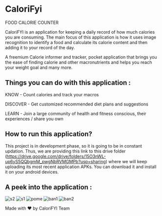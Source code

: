 # CaloriFyi
FOOD CALORIE COUNTER

CaloriFYI is an application for keeping a daily record of how much calories you are consuming. The main focus of this application is how it uses image recognition to identify a food and calculate its calorie content and then adding it to your record of the day.

A freemium Calorie informer and
tracker, pocket application that
brings you the ease of finding
calorie and other macronutrients
and helps you reach your weight
goal and many more.

## Things you can do with this application :
KNOW - Count calories and
track your macros

DISCOVER - Get customized
recommended diet
plans and
suggestions

LEARN - Join a large
community of health
and fitness conscious,
their experiences /
share you own

## How to run this application?
This project is in development phase, so it is going to be in constant updation. Thus, we are providing this link to this drive folder (https://drive.google.com/drive/folders/15O3nWL-up6yS5QQbgmM_pwgNbRVMGMPb?usp=sharing) where we will keep uploading its most recent application APKs. You can download it and install it on your android devices.

## A peek into the application :
![s2](https://user-images.githubusercontent.com/69399737/228793862-76bcd248-0c9a-4528-b0b7-960b5a9674ae.jpg)    ![s1](https://user-images.githubusercontent.com/69399737/228793407-831d7bf1-7744-428d-8ff7-0cd3e630394d.jpg)    ![pome](https://user-images.githubusercontent.com/69399737/228796900-488e717e-14fc-4fab-a028-30e7f0e17208.jpg)    ![ban1](https://user-images.githubusercontent.com/69399737/228796991-8483777e-e54f-4a4b-ac86-12fc872e2673.jpg)    ![ban2](https://user-images.githubusercontent.com/69399737/228797046-80e9da1e-690f-44f1-b67e-39c75f2b464c.jpg)


          
Made with ❤️ by CaloriFYI Team
